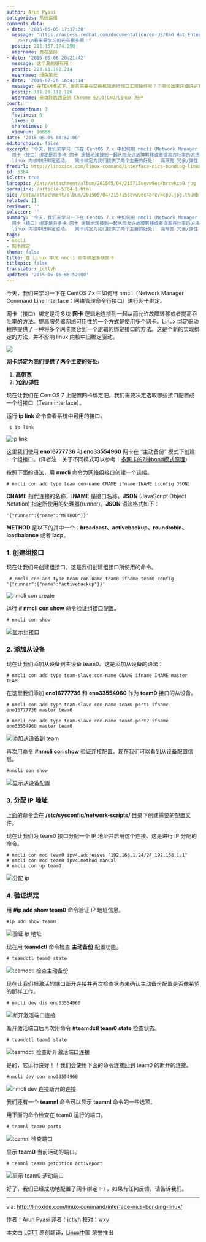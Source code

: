 ```yaml
---
author: Arun Pyasi
categories: 系统运维
comments_data:
- date: '2015-05-05 17:37:30'
  message: "https://access.redhat.com/documentation/en-US/Red_Hat_Enterprise_Linux/7/html/Networking_Guide/index.html<br
    />\r\n看来要学习的还有很多啊！"
  postip: 211.157.174.250
  username: 贵在坚持
- date: '2015-05-06 20:21:42'
  message: 这个真的很有用！
  postip: 223.81.192.214
  username: 绿色圣光
- date: '2016-07-26 16:41:14'
  message: 在TEAM模式下，是否需要在交换机端进行端口汇聚操作呢？？哪位出来详细讲讲TEAM的几种网卡绑定模式和BOND几种绑定模式的区别吧
  postip: 111.20.112.126
  username: 来自陕西西安的 Chrome 52.0|GNU/Linux 用户
count:
  commentnum: 3
  favtimes: 6
  likes: 0
  sharetimes: 0
  viewnum: 16898
date: '2015-05-05 08:52:00'
editorchoice: false
excerpt: '今天，我们来学习一下在 CentOS 7.x 中如何用 nmcli（Network Manager Command Line Interface：网络管理命令行接口）进行网卡绑定。
  网卡（接口）绑定是将多块 网卡 逻辑地连接到一起从而允许故障转移或者提高吞吐率的方法。提高服务器网络可用性的一个方式是使用多个网卡。Linux 绑定驱动程序提供了一种将多个网卡聚合到一个逻辑的绑定接口的方法。这是个新的实现绑定的方法，并不影响
  linux 内核中旧绑定驱动。  网卡绑定为我们提供了两个主要的好处:  高带宽 冗余/弹性  现在让我们在 CentOS 7 上配置网卡绑定吧。我们需要决定选取哪'
fromurl: http://linoxide.com/linux-command/interface-nics-bonding-linux/
id: 5384
islctt: true
largepic: /data/attachment/album/201505/04/215715sevw9ec4brcvkcp9.jpg
permalink: /article-5384-1.html
pic: /data/attachment/album/201505/04/215715sevw9ec4brcvkcp9.jpg.thumb.jpg
related: []
reviewer: ''
selector: ''
summary: '今天，我们来学习一下在 CentOS 7.x 中如何用 nmcli（Network Manager Command Line Interface：网络管理命令行接口）进行网卡绑定。
  网卡（接口）绑定是将多块 网卡 逻辑地连接到一起从而允许故障转移或者提高吞吐率的方法。提高服务器网络可用性的一个方式是使用多个网卡。Linux 绑定驱动程序提供了一种将多个网卡聚合到一个逻辑的绑定接口的方法。这是个新的实现绑定的方法，并不影响
  linux 内核中旧绑定驱动。  网卡绑定为我们提供了两个主要的好处:  高带宽 冗余/弹性  现在让我们在 CentOS 7 上配置网卡绑定吧。我们需要决定选取哪'
tags:
- nmcli
- 网卡绑定
thumb: false
title: 在 Linux 中用 nmcli 命令绑定多块网卡
titlepic: false
translator: ictlyh
updated: '2015-05-05 08:52:00'
---
```


今天，我们来学习一下在 CentOS 7.x 中如何用 nmcli（Network Manager Command Line Interface：网络管理命令行接口）进行网卡绑定。


网卡（接口）绑定是将多块 **网卡** 逻辑地连接到一起从而允许故障转移或者提高吞吐率的方法。提高服务器网络可用性的一个方式是使用多个网卡。Linux 绑定驱动程序提供了一种将多个网卡聚合到一个逻辑的绑定接口的方法。这是个新的实现绑定的方法，并不影响 linux 内核中旧绑定驱动。


![](/data/attachment/album/201505/04/215715sevw9ec4brcvkcp9.jpg)


**网卡绑定为我们提供了两个主要的好处:**


1. **高带宽**
2. **冗余/弹性**


现在让我们在 CentOS 7 上配置网卡绑定吧。我们需要决定选取哪些接口配置成一个组接口（Team interface）。


运行 **ip link** 命令查看系统中可用的接口。



```
 $ ip link

```

![ip link](/data/attachment/album/201505/04/215804g4zkw6wkg9wjgphg.png)


这里我们使用 **eno16777736** 和 **eno33554960** 网卡在 “主动备份” 模式下创建一个组接口。(译者注：关于不同模式可以参考：[多网卡的7种bond模式原理](http://support.huawei.com/ecommunity/bbs/10155553.html))


按照下面的语法，用 **nmcli** 命令为网络组接口创建一个连接。



```
# nmcli con add type team con-name CNAME ifname INAME [config JSON]

```

**CNAME** 指代连接的名称，**INAME** 是接口名称，**JSON** (JavaScript Object Notation) 指定所使用的处理器(runner)。**JSON** 语法格式如下：



```
'{"runner":{"name":"METHOD"}}' 

```

**METHOD** 是以下的其中一个：**broadcast、activebackup、roundrobin、loadbalance** 或者 **lacp**。


### 1. 创建组接口


现在让我们来创建组接口。这是我们创建组接口所使用的命令。



```
 # nmcli con add type team con-name team0 ifname team0 config '{"runner":{"name":"activebackup"}}'

```

![nmcli con create](/data/attachment/album/201505/04/215804bm9kn9md9nh02m9x.png)


运行 **# nmcli con show** 命令验证组接口配置。



```
# nmcli con show

```

![显示组接口](/data/attachment/album/201505/04/215805p8929ybud7b2cupp.png)


### 2. 添加从设备


现在让我们添加从设备到主设备 team0。这是添加从设备的语法：



```
# nmcli con add type team-slave con-name CNAME ifname INAME master TEAM

```

在这里我们添加 **eno16777736** 和 **eno33554960** 作为 **team0** 接口的从设备。



```
# nmcli con add type team-slave con-name team0-port1 ifname eno16777736 master team0

# nmcli con add type team-slave con-name team0-port2 ifname eno33554960 master team0

```

![添加从设备到 team](/data/attachment/album/201505/04/215805kuorf7hoahhorrrj.png)


再次用命令 **#nmcli con show** 验证连接配置。现在我们可以看到从设备配置信息。



```
#nmcli con show

```

![显示从设备配置](/data/attachment/album/201505/04/215806o2rrgoo1ocke1y5g.png)


### 3. 分配 IP 地址


上面的命令会在 **/etc/sysconfig/network-scripts/** 目录下创建需要的配置文件。


现在让我们为 team0 接口分配一个 IP 地址并启用这个连接。这是进行 IP 分配的命令。



```
# nmcli con mod team0 ipv4.addresses "192.168.1.24/24 192.168.1.1"
# nmcli con mod team0 ipv4.method manual
# nmcli con up team0

```

![分配 ip](/data/attachment/album/201505/04/215806trf9nq6chdqufxhr.png)


### 4. 验证绑定


用 **#ip add show team0** 命令验证 IP 地址信息。



```
#ip add show team0

```

![验证 ip 地址](/data/attachment/album/201505/04/215807oy6ycnyfny5zogzg.png)


现在用 **teamdctl** 命令检查 **主动备份** 配置功能。



```
# teamdctl team0 state

```

![teamdctl 检查主动备份](/data/attachment/album/201505/04/215807sm3ll4dln0plpwql.png)


现在让我们把激活的端口断开连接并再次检查状态来确认主动备份配置是否像希望的那样工作。



```
# nmcli dev dis eno33554960

```

![断开激活端口连接](/data/attachment/album/201505/04/215807nvnq089wnset4b0n.png)


断开激活端口后再次用命令 **#teamdctl team0 state** 检查状态。



```
# teamdctl team0 state

```

![teamdctl 检查断开激活端口连接](/data/attachment/album/201505/04/215808hkbo0ypnfxxnb174.png)


是的，它运行良好！！我们会使用下面的命令连接回到 team0 的断开的连接。



```
#nmcli dev con eno33554960

```

![nmcli dev 连接断开的连接](/data/attachment/album/201505/04/215808z0yjlo8j9fjooz99.png)


我们还有一个 **teamnl** 命令可以显示 **teamnl** 命令的一些选项。


用下面的命令检查在 team0 运行的端口。



```
# teamnl team0 ports

```

![teamnl 检查端口](/data/attachment/album/201505/04/215809vlvfgfayvtsbbgfq.png)


显示 **team0** 当前活动的端口。



```
# teamnl team0 getoption activeport

```

![显示 team0 活动端口](/data/attachment/album/201505/04/215809jc52w65bu61qcbqv.png)


好了，我们已经成功地配置了网卡绑定 :-) ，如果有任何反馈，请告诉我们。




---


via: <http://linoxide.com/linux-command/interface-nics-bonding-linux/>


作者：[Arun Pyasi](http://linoxide.com/author/arunp/) 译者：[ictlyh](https://github.com/ictlyh) 校对：[wxy](https://github.com/wxy)


本文由 [LCTT](https://github.com/LCTT/TranslateProject) 原创翻译，[Linux中国](http://linux.cn/) 荣誉推出